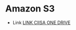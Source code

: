 # Amazon S3

 * Link [LINK CIISA ONE DRIVE](https://ipciisa-my.sharepoint.com/:f:/g/personal/emmanuel_nieto_munoz_ciisa_cl/EkN8wg2gtTZGnNPZy1QNXnEBGGaopakFK5kRpSWwTXUFmw?e=dD26Nz)